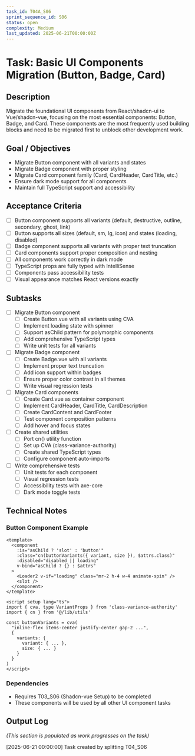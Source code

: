 ```yaml
---
task_id: T04A_S06
sprint_sequence_id: S06
status: open
complexity: Medium
last_updated: 2025-06-21T00:00:00Z
---
```


# Task: Basic UI Components Migration (Button, Badge, Card)

## Description
Migrate the foundational UI components from React/shadcn-ui to Vue/shadcn-vue, focusing on the most essential components: Button, Badge, and Card. These components are the most frequently used building blocks and need to be migrated first to unblock other development work.

## Goal / Objectives
- Migrate Button component with all variants and states
- Migrate Badge component with proper styling
- Migrate Card component family (Card, CardHeader, CardTitle, etc.)
- Ensure dark mode support for all components
- Maintain full TypeScript support and accessibility

## Acceptance Criteria
- [ ] Button component supports all variants (default, destructive, outline, secondary, ghost, link)
- [ ] Button supports all sizes (default, sm, lg, icon) and states (loading, disabled)
- [ ] Badge component supports all variants with proper text truncation
- [ ] Card components support proper composition and nesting
- [ ] All components work correctly in dark mode
- [ ] TypeScript props are fully typed with IntelliSense
- [ ] Components pass accessibility tests
- [ ] Visual appearance matches React versions exactly

## Subtasks
- [ ] Migrate Button component
  - [ ] Create Button.vue with all variants using CVA
  - [ ] Implement loading state with spinner
  - [ ] Support asChild pattern for polymorphic components
  - [ ] Add comprehensive TypeScript types
  - [ ] Write unit tests for all variants

- [ ] Migrate Badge component
  - [ ] Create Badge.vue with all variants
  - [ ] Implement proper text truncation
  - [ ] Add icon support within badges
  - [ ] Ensure proper color contrast in all themes
  - [ ] Write visual regression tests

- [ ] Migrate Card components
  - [ ] Create Card.vue as container component
  - [ ] Implement CardHeader, CardTitle, CardDescription
  - [ ] Create CardContent and CardFooter
  - [ ] Test component composition patterns
  - [ ] Add hover and focus states

- [ ] Create shared utilities
  - [ ] Port cn() utility function
  - [ ] Set up CVA (class-variance-authority)
  - [ ] Create shared TypeScript types
  - [ ] Configure component auto-imports

- [ ] Write comprehensive tests
  - [ ] Unit tests for each component
  - [ ] Visual regression tests
  - [ ] Accessibility tests with axe-core
  - [ ] Dark mode toggle tests

## Technical Notes

### Button Component Example
```vue
<template>
  <component
    :is="asChild ? 'slot' : 'button'"
    :class="cn(buttonVariants({ variant, size }), $attrs.class)"
    :disabled="disabled || loading"
    v-bind="asChild ? {} : $attrs"
  >
    <Loader2 v-if="loading" class="mr-2 h-4 w-4 animate-spin" />
    <slot />
  </component>
</template>

<script setup lang="ts">
import { cva, type VariantProps } from 'class-variance-authority'
import { cn } from '@/lib/utils'

const buttonVariants = cva(
  "inline-flex items-center justify-center gap-2 ...",
  {
    variants: {
      variant: { ... },
      size: { ... }
    }
  }
)
</script>
```

### Dependencies
- Requires T03_S06 (Shadcn-vue Setup) to be completed
- These components will be used by all other UI component tasks

## Output Log
*(This section is populated as work progresses on the task)*

[2025-06-21 00:00:00] Task created by splitting T04_S06